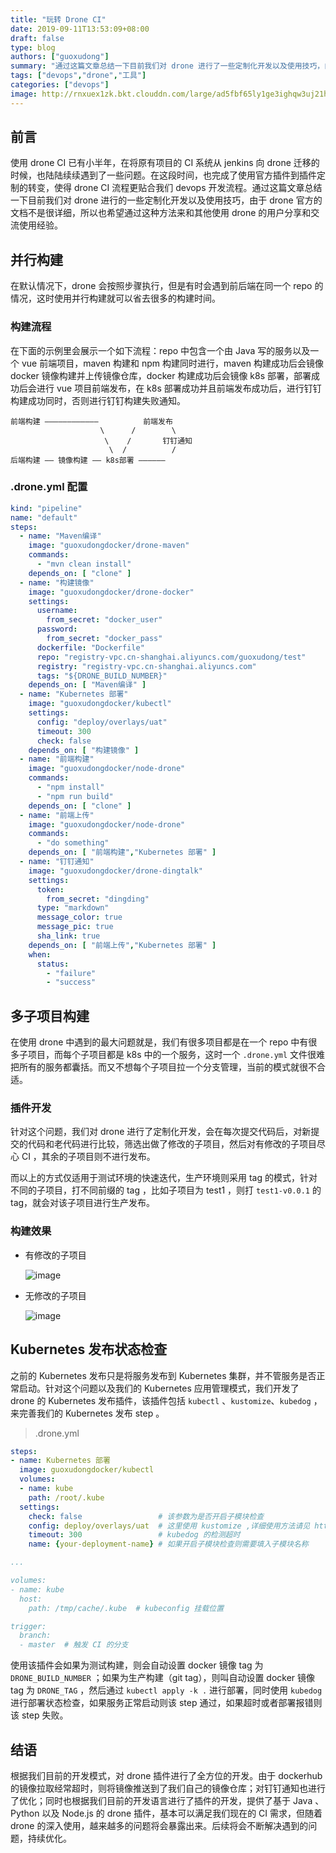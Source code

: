 ```yaml
---
title: "玩转 Drone CI"
date: 2019-09-11T13:53:09+08:00
draft: false
type: blog
authors: ["guoxudong"]
summary: "通过这篇文章总结一下目前我们对 drone 进行了一些定制化开发以及使用技巧，由于 drone 官方的文档不是很详细，所以也希望通过这种方法来和其他使用 drone 的用户分享和交流使用经验。"
tags: ["devops","drone","工具"]
categories: ["devops"]
image: http://rnxuex1zk.bkt.clouddn.com/large/ad5fbf65ly1ge3ighqw3uj21hc120dpl.jpg
---
```


## 前言

使用 drone CI 已有小半年，在将原有项目的 CI 系统从 jenkins 向 drone 迁移的时候，也陆陆续续遇到了一些问题。在这段时间，也完成了使用官方插件到插件定制的转变，使得 drone CI 流程更贴合我们 devops 开发流程。通过这篇文章总结一下目前我们对 drone 进行的一些定制化开发以及使用技巧，由于 drone 官方的文档不是很详细，所以也希望通过这种方法来和其他使用 drone 的用户分享和交流使用经验。

## 并行构建

在默认情况下，drone 会按照步骤执行，但是有时会遇到前后端在同一个 repo 的情况，这时使用并行构建就可以省去很多的构建时间。

### 构建流程

在下面的示例里会展示一个如下流程：repo 中包含一个由 Java 写的服务以及一个 vue 前端项目，maven 构建和 npm 构建同时进行，maven 构建成功后会镜像 docker 镜像构建并上传镜像仓库，docker 构建成功后会镜像 k8s 部署，部署成功后会进行 vue 项目前端发布，在 k8s 部署成功并且前端发布成功后，进行钉钉构建成功同时，否则进行钉钉构建失败通知。

```text
前端构建 ————————————          前端发布
                    \      /        \
                     \    /       钉钉通知
                      \  /          /
后端构建 —— 镜像构建 —— k8s部署 ——————

```
### .drone.yml 配置

```yaml
kind: "pipeline"
name: "default"
steps:
  - name: "Maven编译"
    image: "guoxudongdocker/drone-maven"
    commands:
      - "mvn clean install"
    depends_on: [ "clone" ]
  - name: "构建镜像"
    image: "guoxudongdocker/drone-docker"
    settings:
      username:
        from_secret: "docker_user"
      password:
        from_secret: "docker_pass"
      dockerfile: "Dockerfile"
      repo: "registry-vpc.cn-shanghai.aliyuncs.com/guoxudong/test"
      registry: "registry-vpc.cn-shanghai.aliyuncs.com"
      tags: "${DRONE_BUILD_NUMBER}"
    depends_on: [ "Maven编译" ]
  - name: "Kubernetes 部署"
    image: "guoxudongdocker/kubectl"
    settings:
      config: "deploy/overlays/uat"
      timeout: 300
      check: false
    depends_on: [ "构建镜像" ]
  - name: "前端构建"
    image: "guoxudongdocker/node-drone"
    commands:
      - "npm install"
      - "npm run build"
    depends_on: [ "clone" ]
  - name: "前端上传"
    image: "guoxudongdocker/node-drone"
    commands:
      - "do something"
    depends_on: [ "前端构建","Kubernetes 部署" ]
  - name: "钉钉通知"
    image: "guoxudongdocker/drone-dingtalk"
    settings:
      token:
        from_secret: "dingding"
      type: "markdown"
      message_color: true
      message_pic: true
      sha_link: true
    depends_on: [ "前端上传","Kubernetes 部署" ]
    when:
      status:
        - "failure"
        - "success"
```

## 多子项目构建

在使用 drone 中遇到的最大问题就是，我们有很多项目都是在一个 repo 中有很多子项目，而每个子项目都是 k8s 中的一个服务，这时一个 `.drone.yml` 文件很难把所有的服务都囊括。而又不想每个子项目拉一个分支管理，当前的模式就很不合适。

### 插件开发

针对这个问题，我们对 drone 进行了定制化开发，会在每次提交代码后，对新提交的代码和老代码进行比较，筛选出做了修改的子项目，然后对有修改的子项目尽心 CI ，其余的子项目则不进行发布。

而以上的方式仅适用于测试环境的快速迭代，生产环境则采用 tag 的模式，针对不同的子项目，打不同前缀的 tag ，比如子项目为 test1 ，则打 `test1-v0.0.1` 的 tag，就会对该子项目进行生产发布。

### 构建效果

- 有修改的子项目

    ![image](http://rnxuex1zk.bkt.clouddn.com/large/ad5fbf65gy1gkr5icm3onj21o016e4ij.jpg)

- 无修改的子项目

    ![image](http://rnxuex1zk.bkt.clouddn.com/large/ad5fbf65gy1gkr5j5olenj21o014inf9.jpg)


## Kubernetes 发布状态检查

之前的 Kubernetes 发布只是将服务发布到 Kubernetes 集群，并不管服务是否正常启动。针对这个问题以及我们的 Kubernetes 应用管理模式，我们开发了 drone 的 Kubernetes 发布插件，该插件包括 `kubectl` 、`kustomize`、`kubedog` ，来完善我们的 Kubernetes 发布 step 。

> .drone.yml

```yaml
steps:
- name: Kubernetes 部署
  image: guoxudongdocker/kubectl
  volumes:
  - name: kube
    path: /root/.kube
  settings:
    check: false                 # 该参数为是否开启子模块检查
    config: deploy/overlays/uat  # 这里使用 kustomize ,详细使用方法请见 https://github.com/kubernetes-sigs/kustomize
    timeout: 300                 # kubedog 的检测超时
    name: {your-deployment-name} # 如果开启子模块检查则需要填入子模块名称

...

volumes:
- name: kube
  host:
    path: /tmp/cache/.kube  # kubeconfig 挂载位置

trigger:
  branch:
  - master  # 触发 CI 的分支
```

使用该插件会如果为测试构建，则会自动设置 docker 镜像 tag 为 `DRONE_BUILD_NUMBER` ；如果为生产构建（git tag），则叫自动设置 docker 镜像 tag 为 `DRONE_TAG` ，然后通过 `kubectl apply -k .` 进行部署，同时使用 `kubedog` 进行部署状态检查，如果服务正常启动则该 step 通过，如果超时或者部署报错则该 step 失败。

## 结语

根据我们目前的开发模式，对 drone 插件进行了全方位的开发。由于 dockerhub 的镜像拉取经常超时，则将镜像推送到了我们自己的镜像仓库；对钉钉通知也进行了优化；同时也根据我们目前的开发语言进行了插件的开发，提供了基于 Java 、Python 以及 Node.js 的 drone 插件，基本可以满足我们现在的 CI 需求，但随着 drone 的深入使用，越来越多的问题将会暴露出来。后续将会不断解决遇到的问题，持续优化。
